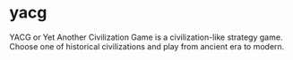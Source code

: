 # yacg
YACG or Yet Another Civilization Game is a civilization-like strategy game. Choose one of historical civilizations and play from ancient era to modern.
